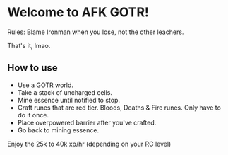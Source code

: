 # Welcome to AFK GOTR!

Rules:
Blame Ironman when you lose, not the other leachers.

That's it, lmao.

## How to use

- Use a GOTR world.
- Take a stack of uncharged cells.
- Mine essence until notified to stop.
- Craft runes that are red tier. Bloods, Deaths & Fire runes. Only have to do it once.
- Place overpowered barrier after you've crafted.
- Go back to mining essence.

Enjoy the 25k to 40k xp/hr (depending on your RC level) 
